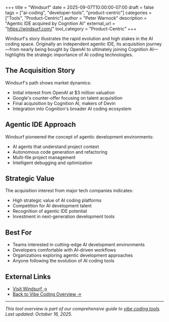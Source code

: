 +++
title = "Windsurf"
date = 2025-09-07T10:00:00-07:00
draft = false
tags = ["ai-coding", "developer-tools", "product-centric"]
categories = ["Tools", "Product-Centric"]
author = "Peter Warnock"
description = "Agentic IDE acquired by Cognition AI"
external_url = "https://windsurf.com/"
tool_category = "Product-Centric"
+++

Windsurf's story illustrates the rapid evolution and high stakes in the AI coding space. Originally an independent agentic IDE, its acquisition journey—from nearly being bought by OpenAI to ultimately joining Cognition AI—highlights the strategic importance of AI coding technologies.

## The Acquisition Story

Windsurf's path shows market dynamics:
- Initial interest from OpenAI at $3 million valuation
- Google's counter-offer focusing on talent acquisition
- Final acquisition by Cognition AI, makers of Devin
- Integration into Cognition's broader AI coding ecosystem

## Agentic IDE Approach

Windsurf pioneered the concept of agentic development environments:
- AI agents that understand project context
- Autonomous code generation and refactoring
- Multi-file project management
- Intelligent debugging and optimization

## Strategic Value

The acquisition interest from major tech companies indicates:
- High strategic value of AI coding platforms
- Competition for AI development talent
- Recognition of agentic IDE potential
- Investment in next-generation development tools

## Best For

- Teams interested in cutting-edge AI development environments
- Developers comfortable with AI-driven workflows
- Organizations exploring agentic development approaches
- Anyone following the evolution of AI coding tools

## External Links

- [Visit Windsurf →](https://windsurf.com/)
- [Back to Vibe Coding Overview →](/posts/vibe-coding-revolution/)

---

*This tool overview is part of our comprehensive guide to [vibe coding tools](/posts/vibe-coding-revolution/). Last updated: October 16, 2025.*

